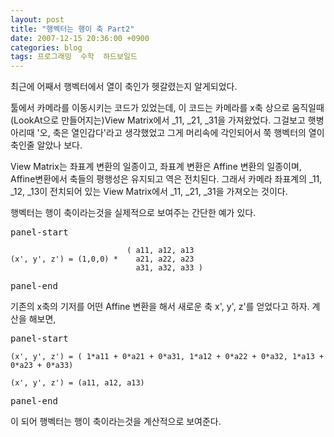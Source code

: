 ```yaml
---
layout: post
title: "행벡터는 행이 축 Part2"
date: 2007-12-15 20:36:00 +0900
categories: blog
tags: 프로그래밍  수학  하드보일드
---
```


최근에 어째서 행벡터에서 열이 축인가 헷갈렸는지 알게되었다.

툴에서 카메라를 이동시키는 코드가 있었는데, 이 코드는 카메라를 x축 상으로 움직일때 (LookAt으로 만들어지는)View Matrix에서 \_11, \_21, \_31을 가져왔었다. 그걸보고 햇병아리때 '오, 축은 열인갑다'라고 생각했었고 그게 머리속에 각인되어서 쭉 행벡터의 열이 축인줄 알았나 보다.

View Matrix는 좌표계 변환의 일종이고, 좌표계 변환은 Affine 변환의 일종이며, Affine변환에서 축들의 평행성은 유지되고 역은 전치된다. 그래서 카메라 좌표계의 \_11, \_12, \_13이 전치되어 있는 View Matrix에서 \_11, \_21, \_31을 가져오는 것이다.

행벡터는 행이 축이라는것을 실제적으로 보여주는 간단한 예가 있다.

<pre>panel-start</pre>

```
                          ( a11, a12, a13
(x', y', z') = (1,0,0) *    a21, a22, a23
                            a31, a32, a33 )
```

<pre>panel-end</pre>

기존의 x축의 기저를 어떤 Affine 변환을 해서 새로운 축 x', y', z'를 얻었다고 하자. 계산을 해보면,

<pre>panel-start</pre>

```
(x', y', z') = ( 1*a11 + 0*a21 + 0*a31, 1*a12 + 0*a22 + 0*a32, 1*a13 + 0*a23 + 0*a33)

(x', y', z') = (a11, a12, a13)
```

<pre>panel-end</pre>

이 되어 행벡터는 행이 축이라는것을 계산적으로 보여준다.


